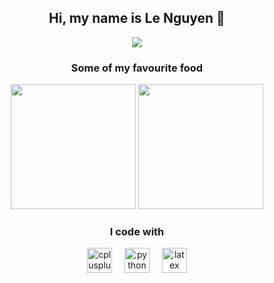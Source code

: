 <div align="center">
  
  ## Hi, my name is Le Nguyen 🫡

  <img src="https://visitor-badge.laobi.icu/badge?page_id=dauduathomngon.dauduathomngon&" />

  ### Some of my favourite food

  <img height="200" src="https://github.com/dauduathomngon/dauduathomngon/assets/91407657/69d4c753-7c71-4476-a2ed-df52c2a8ea81"  /> <img height="200" src="https://github.com/dauduathomngon/dauduathomngon/assets/91407657/e3626e0f-9381-42e3-8614-b82f001f935d"  />

  ### I code with
  
  <img src="https://cdn.jsdelivr.net/gh/devicons/devicon/icons/cplusplus/cplusplus-original.svg" height="40" alt="cplusplus logo"  />
  <img width="12" />
  <img src="https://cdn.jsdelivr.net/gh/devicons/devicon/icons/python/python-original.svg" height="40" alt="python logo"  />
  <img width="12" />
  <img src="https://skillicons.dev/icons?i=latex" height="40" alt="latex logo"  />
</div>
